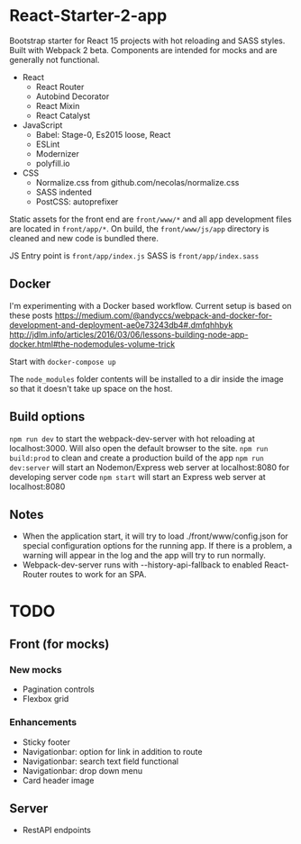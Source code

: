# React-Starter-2-app

Bootstrap starter for React 15 projects with hot reloading and SASS styles. Built with Webpack 2 beta. Components are intended for mocks and are generally not functional.

- React
    - React Router
    - Autobind Decorator
    - React Mixin
    - React Catalyst
- JavaScript
    - Babel: Stage-0, Es2015 loose, React
    - ESLint
    - Modernizer
    - polyfill.io
- CSS
    - Normalize.css from github.com/necolas/normalize.css
    - SASS indented
    - PostCSS: autoprefixer

Static assets for the front end are `front/www/*` and all app development files are located in `front/app/*`.
On build, the `front/www/js/app` directory is cleaned and new code is bundled there. 

JS Entry point is `front/app/index.js`
SASS is `front/app/index.sass`

## Docker

I'm experimenting with a Docker based workflow. Current setup is based on these posts
https://medium.com/@andyccs/webpack-and-docker-for-development-and-deployment-ae0e73243db4#.dmfqhhbyk
http://jdlm.info/articles/2016/03/06/lessons-building-node-app-docker.html#the-nodemodules-volume-trick

Start with `docker-compose up`

The `node_modules` folder contents will be installed to a dir inside the image so that it doesn't take up space on the host.

## Build options

`npm run dev` to start the webpack-dev-server with hot reloading at localhost:3000. Will also open the default browser to the site.
`npm run build:prod` to clean and create a production build of the app
`npm run dev:server` will start an Nodemon/Express web server at localhost:8080 for developing server code
`npm start` will start an Express web server at localhost:8080

## Notes

- When the application start, it will try to load ./front/www/config.json for special configuration options for the running app. If there is a problem, a warning will appear in the log and the app will try to run normally.
- Webpack-dev-server runs with --history-api-fallback to enabled React-Router routes to work for an SPA.

# TODO

## Front (for mocks)

### New mocks

- Pagination controls
- Flexbox grid

### Enhancements 

- Sticky footer
- Navigationbar: option for link in addition to route
- Navigationbar: search text field functional
- Navigationbar: drop down menu
- Card header image

## Server

- RestAPI endpoints